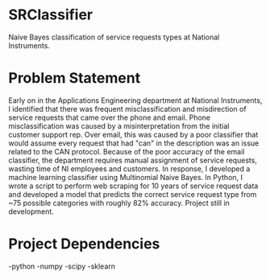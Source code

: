 # SRClassifier
Naive Bayes classification of service requests types at National Instruments. 

# Problem Statement
Early on in the Applications Engineering department at National Instruments, I identified that there was frequent misclassification and misdirection of service requests that came over the phone and email. Phone misclassification was caused by a misinterpretation from the initial customer support rep. Over email, this was caused by a poor classifier that would assume every request that had "can" in the description was an issue related to the CAN protocol. Because of the poor accuracy of the email classifier, the department requires manual assignment of service requests, wasting time of NI employees and customers. In response, I developed a machine learning classifier using Multinomial Naive Bayes. In Python, I wrote a script to perform web scraping for 10 years of service request data and developed a model that predicts the correct service request type from ~75 possible categories with roughly 82% accuracy. Project still in development.

# Project Dependencies
-python
-numpy
-scipy
-sklearn

